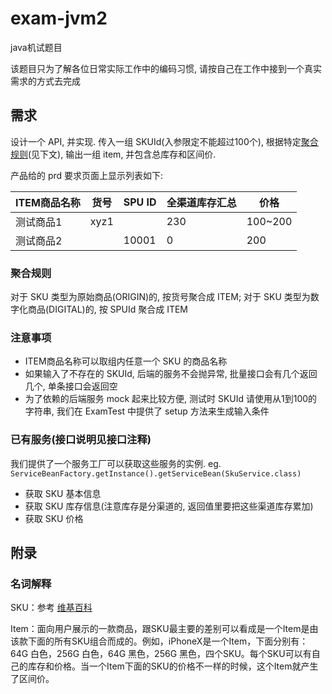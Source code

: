 # exam-jvm2
java机试题目

该题目只为了解各位日常实际工作中的编码习惯, 请按自己在工作中接到一个真实需求的方式去完成

## 需求
设计一个 API, 并实现. 传入一组 SKUId(入参限定不能超过100个), 根据特定[聚合规则](#聚合规则)(见下文), 输出一组 item, 并包含总库存和区间价. 

产品给的 prd 要求页面上显示列表如下:

ITEM商品名称|货号|SPU ID|全渠道库存汇总|价格
---|---|---|---|---
测试商品1|xyz1||230|100~200
测试商品2||10001|0|200

### 聚合规则
对于 SKU 类型为原始商品(ORIGIN)的, 按货号聚合成 ITEM; 对于 SKU 类型为数字化商品(DIGITAL)的, 按 SPUId 聚合成 ITEM

### 注意事项
* ITEM商品名称可以取组内任意一个 SKU 的商品名称
* 如果输入了不存在的 SKUId, 后端的服务不会抛异常, 批量接口会有几个返回几个, 单条接口会返回空
* 为了依赖的后端服务 mock 起来比较方便, 测试时 SKUId 请使用从1到100的字符串, 我们在 ExamTest 中提供了 setup 方法来生成输入条件

### 已有服务(接口说明见接口注释)

我们提供了一个服务工厂可以获取这些服务的实例. eg. `ServiceBeanFactory.getInstance().getServiceBean(SkuService.class)`

* 获取 SKU 基本信息
* 获取 SKU 库存信息(注意库存是分渠道的, 返回值里要把这些渠道库存累加)
* 获取 SKU 价格

## 附录

### 名词解释

SKU：参考 [维基百科](https://zh.wikipedia.org/wiki/%E6%9C%80%E5%B0%8F%E5%AD%98%E8%B4%A7%E5%8D%95%E4%BD%8D)

Item：面向用户展示的一款商品，跟SKU最主要的差别可以看成是一个Item是由该款下面的所有SKU组合而成的。例如，iPhoneX是一个Item，下面分别有： 64G 白色，256G 白色，64G 黑色，256G 黑色，四个SKU。每个SKU可以有自己的库存和价格。当一个Item下面的SKU的价格不一样的时候，这个Item就产生了区间价。

